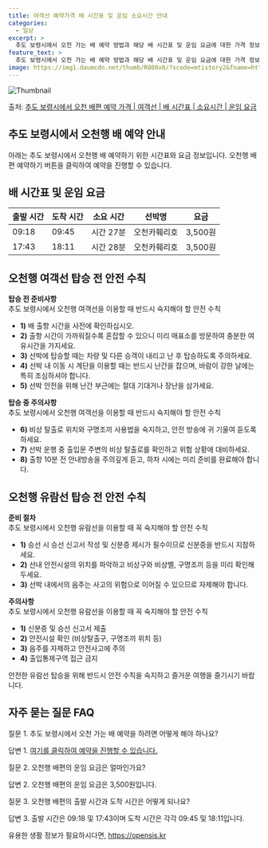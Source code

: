 ```yaml
---
title: 여객선 예약가격 배 시간표 및 운임 소요시간 안내
categories:
  - 일상
excerpt: >
  추도 보령시에서 오천 가는 배 예약 방법과 해당 배 시간표 및 운임 요금에 대한 가격 정보를 안내 드리겠습니다. 안전하고 재밋는 오천행 여행을 위해 아래 정보 참고하시기 바랍니다. 오천행 배편 예약하기 👈 클릭추도 보령시에서 오천행 배 시간표출발 시간도착 시간소요 시간선박명요금09:1809:450시간 27분오천카훼리호3,500원17:4318:110시간 28분오천카훼리호3,500원오천행 배편 예약하기 👈 클릭오천행 여객선 탑승 전 안전 수칙추도 보령시에서 오천행 여객선을 이용할 때 반드시 숙지해야 할 안전 수칙 탑승 전 준비사항 1) 배 출항 시간을 사전에 확인하십시오. 2) 출항 시간이 가까워질수록 혼잡할 수 있으니 미리 매표소를 방문하여 충분한 여유시간을 가지세요. 3) 선박에 탑승할 때는 차량 및 다..
feature_text: >
  추도 보령시에서 오천 가는 배 예약 방법과 해당 배 시간표 및 운임 요금에 대한 가격 정보를 안내 드리겠습니다. 안전하고 재밋는 오천행 여행을 위해 아래 정보 참고하시기 바랍니다. 오천행 배편 예약하기 👈 클릭추도 보령시에서 오천행 배 시간표출발 시간도착 시간소요 시간선박명요금09:1809:450시간 27분오천카훼리호3,500원17:4318:110시간 28분오천카훼리호3,500원오천행 배편 예약하기 👈 클릭오천행 여객선 탑승 전 안전 수칙추도 보령시에서 오천행 여객선을 이용할 때 반드시 숙지해야 할 안전 수칙 탑승 전 준비사항 1) 배 출항 시간을 사전에 확인하십시오. 2) 출항 시간이 가까워질수록 혼잡할 수 있으니 미리 매표소를 방문하여 충분한 여유시간을 가지세요. 3) 선박에 탑승할 때는 차량 및 다..
image: https://img1.daumcdn.net/thumb/R800x0/?scode=mtistory2&fname=https%3A%2F%2Fblog.kakaocdn.net%2Fdn%2Fbepwg7%2FbtsHCnFLzIn%2FCjhkPvuNKAGn6Oyp4kt2w0%2Fimg.webp
---
```


![Thumbnail](https://img1.daumcdn.net/thumb/R800x0/?scode=mtistory2&fname=https%3A%2F%2Fblog.kakaocdn.net%2Fdn%2Fbepwg7%2FbtsHCnFLzIn%2FCjhkPvuNKAGn6Oyp4kt2w0%2Fimg.webp)

<p>출처: <a href="https://opensis.kr/entry/%EC%B6%94%EB%8F%84-%EB%B3%B4%EB%A0%B9%EC%8B%9C%EC%97%90%EC%84%9C-%EC%98%A4%EC%B2%9C-%EB%B0%B0%ED%8E%B8-%EC%98%88%EC%95%BD-%EA%B0%80%EA%B2%A9-%EC%97%AC%EA%B0%9D%EC%84%A0-%EB%B0%B0-%EC%8B%9C%EA%B0%84%ED%91%9C-%EC%86%8C%EC%9A%94%EC%8B%9C%EA%B0%84-%EC%9A%B4%EC%9E%84-%EC%9A%94%EA%B8%88" rel="dofollow">추도 보령시에서 오천 배편 예약 가격 | 여객선 | 배 시간표 | 소요시간 | 운임 요금</a> </p>

## 추도 보령시에서 오천행 배 예약 안내

아래는 추도 보령시에서 오천행 배 예약하기 위한 시간표와 요금 정보입니다. 오천행 배편 예약하기 버튼을 클릭하여 예약을 진행할 수 있습니다.

## **배 시간표 및 운임 요금**

**출발 시간** | **도착 시간** | **소요 시간** | **선박명** | **요금**  
---|---|---|---|---  
09:18 | 09:45 | 시간 27분 | 오천카훼리호 | 3,500원  
17:43 | 18:11 | 시간 28분 | 오천카훼리호 | 3,500원  
  
## 오천행 여객선 탑승 전 안전 수칙

**탑승 전 준비사항**  
추도 보령시에서 오천행 여객선을 이용할 때 반드시 숙지해야 할 안전 수칙

  * **1)** 배 출항 시간을 사전에 확인하십시오.
  * **2)** 출항 시간이 가까워질수록 혼잡할 수 있으니 미리 매표소를 방문하여 충분한 여유시간을 가지세요.
  * **3)** 선박에 탑승할 때는 차량 및 다른 승객이 내리고 난 후 탑승하도록 주의하세요.
  * **4)** 선박 내 이동 시 계단을 이용할 때는 반드시 난간을 잡으며, 바람이 강한 날에는 특히 조심하셔야 합니다.
  * **5)** 선박 안전을 위해 난간 부근에는 절대 기대거나 장난을 삼가세요.

**탑승 중 주의사항**  
추도 보령시에서 오천행 여객선을 이용할 때 반드시 숙지해야 할 안전 수칙

  * **6)** 비상 탈출로 위치와 구명조끼 사용법을 숙지하고, 안전 방송에 귀 기울여 듣도록 하세요.
  * **7)** 선박 운행 중 출입문 주변의 비상 탈출로를 확인하고 위험 상황에 대비하세요.
  * **8)** 출항 10분 전 안내방송을 주의깊게 듣고, 하차 시에는 미리 준비를 완료해야 합니다.

## 오천행 유람선 탑승 전 안전 수칙

**준비 절차**  
추도 보령시에서 오천행 유람선을 이용할 때 꼭 숙지해야 할 안전 수칙

  * **1)** 승선 시 승선 신고서 작성 및 신분증 제시가 필수이므로 신분증을 반드시 지참하세요.
  * **2)** 선내 안전시설의 위치를 파악하고 비상구와 비상벨, 구명조끼 등을 미리 확인해두세요.
  * **3)** 선박 내에서의 음주는 사고의 위험으로 이어질 수 있으므로 자제해야 합니다.

**주의사항**  
추도 보령시에서 오천행 유람선을 이용할 때 꼭 숙지해야 할 안전 수칙

  * **1)** 신분증 및 승선 신고서 제출
  * **2)** 안전시설 확인 (비상탈출구, 구명조끼 위치 등)
  * **3)** 음주를 자제하고 안전사고에 주의
  * **4)** 출입통제구역 접근 금지

안전한 유람선 탑승을 위해 반드시 안전 수칙을 숙지하고 즐거운 여행을 즐기시기 바랍니다.

## 자주 묻는 질문 FAQ

질문 1. 추도 보령시에서 오천 가는 배 예약을 하려면 어떻게 해야 하나요?

답변 1. [여기를 클릭하여 예약을 진행할 수 있습니다.](예약링크)

질문 2. 오천행 배편의 운임 요금은 얼마인가요?

답변 2. 오천행 배편의 운임 요금은 3,500원입니다.

질문 3. 오천행 배편의 출발 시간과 도착 시간은 어떻게 되나요?

답변 3. 출발 시간은 09:18 및 17:43이며 도착 시간은 각각 09:45 및 18:11입니다.



 

유용한 생활 정보가 필요하시다면, <a href="https://opensis.kr" rel="dofollow">https://opensis.kr</a>


